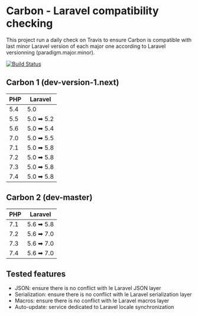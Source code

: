 # Carbon - Laravel compatibility checking

This project run a daily check on Travis to ensure Carbon is compatible with last minor Laravel version of each
major one according to Laravel versionning (paradigm.major.minor).
 
[![Build Status](https://travis-ci.org/kylekatarnls/carbon-laravel.svg?branch=master)](https://travis-ci.org/kylekatarnls/carbon-laravel)

## Carbon 1 (dev-version-1.next)

|PHP|Laravel|
|---|-------|
|5.4|5.0|
|5.5|5.0 ➡ 5.2|
|5.6|5.0 ➡ 5.4|
|7.0|5.0 ➡ 5.5|
|7.1|5.0 ➡ 5.8|
|7.2|5.0 ➡ 5.8|
|7.3|5.0 ➡ 5.8|
|7.4|5.0 ➡ 5.8|

## Carbon 2 (dev-master)

|PHP|Laravel|
|---|-------|
|7.1|5.6 ➡ 5.8|
|7.2|5.6 ➡ 7.0|
|7.3|5.6 ➡ 7.0|
|7.4|5.6 ➡ 7.0|

## Tested features

- JSON: ensure there is no conflict with le Laravel JSON layer
- Serialization: ensure there is no conflict with le Laravel serialization layer
- Macros: ensure there is no conflict with le Laravel macros layer
- Auto-update: service dedicated to Laravel locale synchronization
